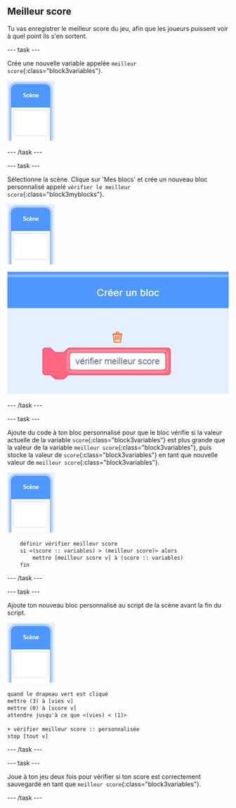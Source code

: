 ## Meilleur score

Tu vas enregistrer le meilleur score du jeu, afin que les joueurs puissent voir à quel point ils s'en sortent.

\--- task \---

Crée une nouvelle variable appelée `meilleur score`{:class="block3variables"}.

![Sprite Scène](images/stage-sprite.png)

\--- /task \---

\--- task \---

Sélectionne la scène. Clique sur 'Mes blocs' et crée un nouveau bloc personnalisé appelé `vérifier le meilleur score`{:class="block3myblocks"}.

![Sprite Scène](images/stage-sprite.png)

![capture d'écran](images/dots-custom-1.png)

\--- /task \---

\--- task \---

Ajoute du code à ton bloc personnalisé pour que le bloc vérifie si la valeur actuelle de la variable `score`{:class="block3variables"} est plus grande que la valeur de la variable `meilleur score`{:class="block3variables"}, puis stocke la valeur de `score`{:class="block3variables"} en tant que nouvelle valeur de `meilleur score`{:class="block3variables"}.

![Sprite Scène](images/stage-sprite.png)

```blocks3
    définir vérifier meilleur score
    si <(score :: variables) > (meilleur score)> alors
        mettre [meilleur score v] à (score :: variables)
    fin
```

\--- /task \---

\--- task \---

Ajoute ton nouveau bloc personnalisé au script de la scène avant la fin du script.

![Sprite Scène](images/stage-sprite.png)

```blocks3
quand le drapeau vert est cliqué 
mettre (3) à [vies v]
mettre (0) à [score v]
attendre jusqu'à ce que <(vies) < (1)>

+ vérifier meilleur score :: personnalisée
stop [tout v]
```

\--- /task \---

\--- task \---

Joue à ton jeu deux fois pour vérifier si ton score est correctement sauvegardé en tant que `meilleur score`{:class="block3variables"}.

\--- /task \---